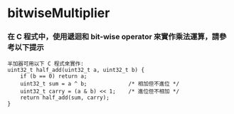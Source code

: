 # bitwiseMultiplier
### 在 C 程式中，使用遞迴和 bit-wise operator 來實作乘法運算，請參考以下提示
```clike
半加器可用以下 C 程式來實作:
uint32_t half_add(uint32_t a, uint32_t b) {
    if (b == 0) return a;
    uint32_t sum = a ^ b;             /* 相加但不進位 */
    uint32_t carry = (a & b) << 1;    /* 進位但不相加 */
    return half_add(sum, carry);
}
```
